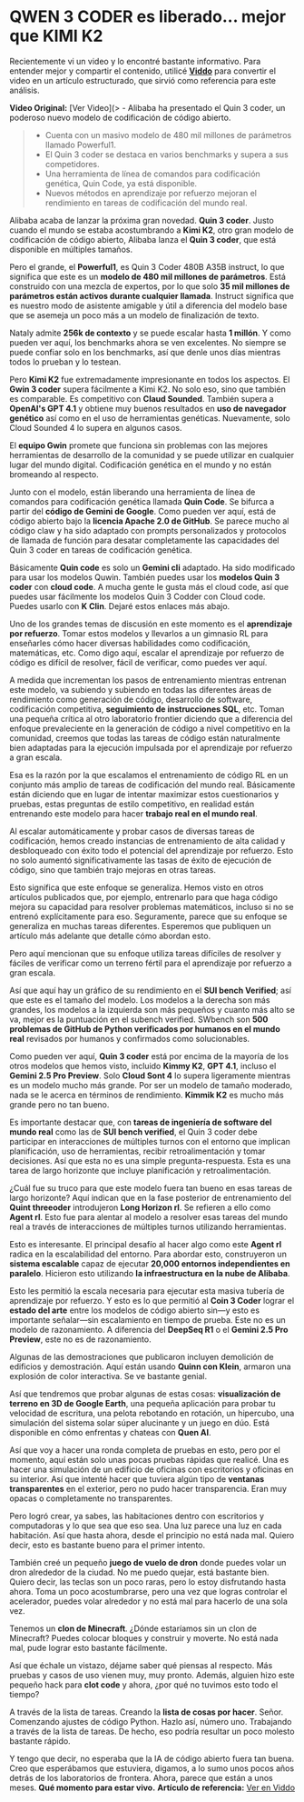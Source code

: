# QWEN 3 CODER es liberado... mejor que KIMI K2

Recientemente vi un video y lo encontré bastante informativo. Para entender mejor y compartir el contenido, utilicé **[Viddo](https://viddo.pro/)** para convertir el video en un artículo estructurado, que sirvió como referencia para este análisis.

**Video Original:** [Ver Video](> - Alibaba ha presentado el Quin 3 coder, un poderoso nuevo modelo de codificación de código abierto.
> - Cuenta con un masivo modelo de 480 mil millones de parámetros llamado Powerful1.
> - El Quin 3 coder se destaca en varios benchmarks y supera a sus competidores.
> - Una herramienta de línea de comandos para codificación genética, Quin Code, ya está disponible.
> - Nuevos métodos en aprendizaje por refuerzo mejoran el rendimiento en tareas de codificación del mundo real.

Alibaba acaba de lanzar la próxima gran novedad. **Quin 3 coder**. Justo cuando el mundo se estaba acostumbrando a **Kimi K2**, otro gran modelo de codificación de código abierto, Alibaba lanza el **Quin 3 coder**, que está disponible en múltiples tamaños.

Pero el grande, el **Powerful1**, es Quin 3 Coder 480B A35B instruct, lo que significa que este es un **modelo de 480 mil millones de parámetros**. Está construido con una mezcla de expertos, por lo que solo **35 mil millones de parámetros están activos durante cualquier llamada**. Instruct significa que es nuestro modo de asistente amigable y útil a diferencia del modelo base que se asemeja un poco más a un modelo de finalización de texto.

Nataly admite **256k de contexto** y se puede escalar hasta **1 millón**. Y como pueden ver aquí, los benchmarks ahora se ven excelentes. No siempre se puede confiar solo en los benchmarks, así que denle unos días mientras todos lo prueban y lo testean.

Pero **Kimi K2** fue extremadamente impresionante en todos los aspectos. El **Gwin 3 coder** supera fácilmente a Kimi K2. No solo eso, sino que también es comparable. Es competitivo con **Claud Sounded**. También supera a **OpenAI's GPT 4.1** y obtiene muy buenos resultados en **uso de navegador genético** así como en el uso de herramientas genéticas. Nuevamente, solo Cloud Sounded 4 lo supera en algunos casos.

El **equipo Gwin** promete que funciona sin problemas con las mejores herramientas de desarrollo de la comunidad y se puede utilizar en cualquier lugar del mundo digital. Codificación genética en el mundo y no están bromeando al respecto.

Junto con el modelo, están liberando una herramienta de línea de comandos para codificación genética llamada **Quin Code**. Se bifurca a partir del **código de Gemini de Google**. Como pueden ver aquí, está de código abierto bajo la **licencia Apache 2.0 de GitHub**. Se parece mucho al código claw y ha sido adaptado con prompts personalizados y protocolos de llamada de función para desatar completamente las capacidades del Quin 3 coder en tareas de codificación genética.

Básicamente **Quin code** es solo un **Gemini cli** adaptado. Ha sido modificado para usar los modelos Quwin. También puedes usar los **modelos Quin 3 coder** con **cloud code**. A mucha gente le gusta más el cloud code, así que puedes usar fácilmente los modelos Quin 3 Codder con Cloud code. Puedes usarlo con **K Clin**. Dejaré estos enlaces más abajo.

Uno de los grandes temas de discusión en este momento es el **aprendizaje por refuerzo**. Tomar estos modelos y llevarlos a un gimnasio RL para enseñarles cómo hacer diversas habilidades como codificación, matemáticas, etc. Como digo aquí, escalar el aprendizaje por refuerzo de código es difícil de resolver, fácil de verificar, como puedes ver aquí.

A medida que incrementan los pasos de entrenamiento mientras entrenan este modelo, va subiendo y subiendo en todas las diferentes áreas de rendimiento como generación de código, desarrollo de software, codificación competitiva, **seguimiento de instrucciones SQL**, etc. Toman una pequeña crítica al otro laboratorio frontier diciendo que a diferencia del enfoque prevaleciente en la generación de código a nivel competitivo en la comunidad, creemos que todas las tareas de código están naturalmente bien adaptadas para la ejecución impulsada por el aprendizaje por refuerzo a gran escala.

Esa es la razón por la que escalamos el entrenamiento de código RL en un conjunto más amplio de tareas de codificación del mundo real. Básicamente están diciendo que en lugar de intentar maximizar estos cuestionarios y pruebas, estas preguntas de estilo competitivo, en realidad están entrenando este modelo para hacer **trabajo real en el mundo real**.

Al escalar automáticamente y probar casos de diversas tareas de codificación, hemos creado instancias de entrenamiento de alta calidad y desbloqueado con éxito todo el potencial del aprendizaje por refuerzo. Esto no solo aumentó significativamente las tasas de éxito de ejecución de código, sino que también trajo mejoras en otras tareas.

Esto significa que este enfoque se generaliza. Hemos visto en otros artículos publicados que, por ejemplo, entrenarlo para que haga código mejora su capacidad para resolver problemas matemáticos, incluso si no se entrenó explícitamente para eso. Seguramente, parece que su enfoque se generaliza en muchas tareas diferentes. Esperemos que publiquen un artículo más adelante que detalle cómo abordan esto.

Pero aquí mencionan que su enfoque utiliza tareas difíciles de resolver y fáciles de verificar como un terreno fértil para el aprendizaje por refuerzo a gran escala.

Así que aquí hay un gráfico de su rendimiento en el **SUI bench Verified**; así que este es el tamaño del modelo. Los modelos a la derecha son más grandes, los modelos a la izquierda son más pequeños y cuanto más alto se va, mejor es la puntuación en el subench verified. SWbench son **500 problemas de GitHub de Python verificados por humanos en el mundo real** revisados por humanos y confirmados como solucionables.

Como pueden ver aquí, **Quin 3 coder** está por encima de la mayoría de los otros modelos que hemos visto, incluido **Kimmy K2**, **GPT 4.1**, incluso el **Gemini 2.5 Pro Preview**. Solo **Cloud Sont 4** lo supera ligeramente mientras es un modelo mucho más grande. Por ser un modelo de tamaño moderado, nada se le acerca en términos de rendimiento. **Kimmik K2** es mucho más grande pero no tan bueno.

Es importante destacar que, con **tareas de ingeniería de software del mundo real** como las de **SUI bench verified**, el Quin 3 coder debe participar en interacciones de múltiples turnos con el entorno que implican planificación, uso de herramientas, recibir retroalimentación y tomar decisiones. Así que esta no es una simple pregunta-respuesta. Esta es una tarea de largo horizonte que incluye planificación y retroalimentación.

¿Cuál fue su truco para que este modelo fuera tan bueno en esas tareas de largo horizonte? Aquí indican que en la fase posterior de entrenamiento del **Quint threeoder** introdujeron **Long Horizon rl**. Se refieren a ello como **Agent rl**. Esto fue para alentar al modelo a resolver esas tareas del mundo real a través de interacciones de múltiples turnos utilizando herramientas.

Esto es interesante. El principal desafío al hacer algo como este **Agent rl** radica en la escalabilidad del entorno. Para abordar esto, construyeron un **sistema escalable** capaz de ejecutar **20,000 entornos independientes en paralelo**. Hicieron esto utilizando **la infraestructura en la nube de Alibaba**.

Esto les permitió la escala necesaria para ejecutar esta masiva tubería de aprendizaje por refuerzo. Y esto es lo que permitió al **Coin 3 Coder** lograr el **estado del arte** entre los modelos de código abierto sin—y esto es importante señalar—sin escalamiento en tiempo de prueba. Este no es un modelo de razonamiento. A diferencia del **DeepSeq R1** o el **Gemini 2.5 Pro Preview**, este no es de razonamiento.

Algunas de las demostraciones que publicaron incluyen demolición de edificios y demostración. Aquí están usando **Quinn con Klein**, armaron una explosión de color interactiva. Se ve bastante genial.

Así que tendremos que probar algunas de estas cosas: **visualización de terreno en 3D de Google Earth**, una pequeña aplicación para probar tu velocidad de escritura, una pelota rebotando en rotación, un hipercubo, una simulación del sistema solar súper alucinante y un juego en dúo. Está disponible en cómo enfrentas y chateas con **Quen AI**.

Así que voy a hacer una ronda completa de pruebas en esto, pero por el momento, aquí están solo unas pocas pruebas rápidas que realicé. Una es hacer una simulación de un edificio de oficinas con escritorios y oficinas en su interior. Así que intenté hacer que tuviera algún tipo de **ventanas transparentes** en el exterior, pero no pudo hacer transparencia. Eran muy opacas o completamente no transparentes.

Pero logró crear, ya sabes, las habitaciones dentro con escritorios y computadoras y lo que sea que eso sea. Una luz parece una luz en cada habitación. Así que hasta ahora, desde el principio no está nada mal. Quiero decir, esto es bastante bueno para el primer intento.

También creé un pequeño **juego de vuelo de dron** donde puedes volar un dron alrededor de la ciudad. No me puedo quejar, está bastante bien. Quiero decir, las teclas son un poco raras, pero lo estoy disfrutando hasta ahora. Toma un poco acostumbrarse, pero una vez que logras controlar el acelerador, puedes volar alrededor y no está mal para hacerlo de una sola vez.

Tenemos un **clon de Minecraft**. ¿Dónde estaríamos sin un clon de Minecraft? Puedes colocar bloques y construir y moverte. No está nada mal, pude lograr esto bastante fácilmente.

Así que échale un vistazo, déjame saber qué piensas al respecto. Más pruebas y casos de uso vienen muy, muy pronto. Además, alguien hizo este pequeño hack para **clot code** y ahora, ¿por qué no tuvimos esto todo el tiempo?

A través de la lista de tareas. Creando la **lista de cosas por hacer**. Señor. Comenzando ajustes de código Python. Hazlo así, número uno. Trabajando a través de la lista de tareas. De hecho, eso podría resultar un poco molesto bastante rápido.

Y tengo que decir, no esperaba que la IA de código abierto fuera tan buena. Creo que esperábamos que estuviera, digamos, a lo sumo unos pocos años detrás de los laboratorios de frontera. Ahora, parece que están a unos meses. **Qué momento para estar vivo.**
**Artículo de referencia:** [Ver en Viddo](https://viddo.pro/zh/video-result/de3fa85b-5156-4186-a39d-60c839fb0371)
